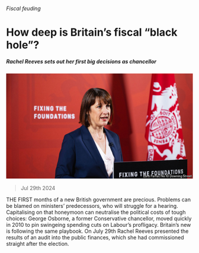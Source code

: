 ###### Fiscal feuding

# How deep is Britain’s fiscal “black hole”? 

##### Rachel Reeves sets out her first big decisions as chancellor 

![image](images/20240803_BRP002.jpg) 

> Jul 29th 2024 

THE FIRST months of a new British government are precious. Problems can be blamed on ministers’ predecessors, who will struggle for a hearing. Capitalising on that honeymoon can neutralise the political costs of tough choices: George Osborne, a former Conservative chancellor, moved quickly in 2010 to pin swingeing spending cuts on Labour’s profligacy. Britain’s new  is following the same playbook. On July 29th Rachel Reeves presented the results of an audit into the public finances, which she had commissioned straight after the election.

